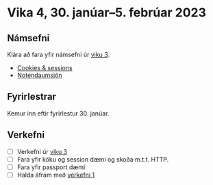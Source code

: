# Vika 4, 30. janúar–5. febrúar 2023

## Námsefni

Klára að fara yfir námsefni úr [viku 3](./vika-03.md).

- [Cookies & sessions](../namsefni/09.cookies-session/)
- [Notendaumsjón](../namsefni/10.users/)

## Fyrirlestrar

Kemur inn eftir fyrirlestur 30. janúar.

## Verkefni

- [ ] Verkefni úr [viku 3](./vika-03.md)
- [ ] Fara yfir köku og session dæmi og skoða m.t.t. HTTP.
- [ ] Fara yfir passport dæmi
- [ ] Halda áfram með [verkefni 1](https://github.com/vefforritun/vef2-2023-v1)
